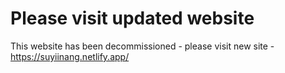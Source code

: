 # Please visit updated website

This website has been decommissioned - please visit new site - https://suyiinang.netlify.app/

